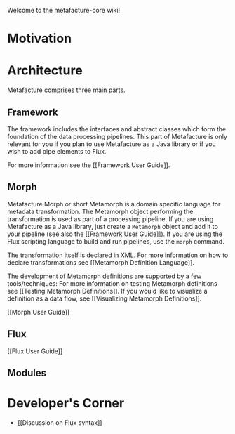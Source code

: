 Welcome to the metafacture-core wiki!

# Motivation

# Architecture
Metafacture comprises three main parts.

## Framework
The framework includes the interfaces and abstract classes which form the foundation of the data processing pipelines. This part of Metafacture is only relevant for you if you plan to use Metafacture as a Java library or if you wish to add pipe elements to Flux.

For more information see the [[Framework User Guide]].

## Morph
Metafacture Morph or short Metamorph is a domain specific language for metadata transformation. The Metamorph object performing the transformation is used as part of a processing pipeline. If you are using Metafacture as a Java library, just create a `Metamorph` object and add it to your pipeline (see also the [[Framework User Guide]]). If you are using the Flux scripting language to build and run pipelines, use the `morph` command. 

The transformation itself is declared in XML. For more information on how to declare transformations see [[Metamorph Definition Language]].

The development of Metamorph definitions are supported by a few tools/techniques:
For more information on testing Metamorph definitions see [[Testing Metamorph Definitions]].
If you would like to visualize a definition as a data flow, see [[Visualizing Metamorph Definitions]].

[[Morph User Guide]]

## Flux
[[Flux User Guide]]

## Modules

# Developer's Corner

* [[Discussion on Flux syntax]]